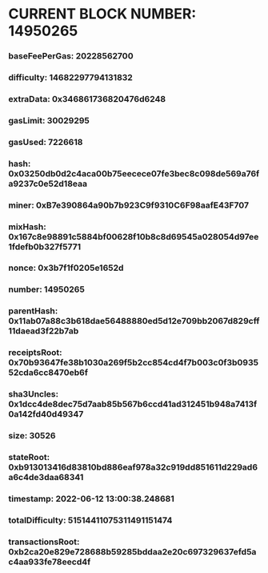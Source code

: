 # CURRENT BLOCK NUMBER: 14950265

### baseFeePerGas: 20228562700
### difficulty: 14682297794131832
### extraData: 0x346861736820476d6248
### gasLimit: 30029295
### gasUsed: 7226618
### hash: 0x03250db0d2c4aca00b75eecece07fe3bec8c098de569a76fa9237c0e52d18eaa
### miner: 0xB7e390864a90b7b923C9f9310C6F98aafE43F707
### mixHash: 0x167c8e98891c5884bf00628f10b8c8d69545a028054d97ee1fdefb0b327f5771
### nonce: 0x3b7f1f0205e1652d
### number: 14950265
### parentHash: 0x11ab07a88c3b618dae56488880ed5d12e709bb2067d829cff11daead3f22b7ab
### receiptsRoot: 0x70b93647fe38b1030a269f5b2cc854cd4f7b003c0f3b093552cda6cc8470eb6f
### sha3Uncles: 0x1dcc4de8dec75d7aab85b567b6ccd41ad312451b948a7413f0a142fd40d49347
### size: 30526
### stateRoot: 0xb913013416d83810bd886eaf978a32c919dd851611d229ad6a6c4de3daa68341
### timestamp: 2022-06-12 13:00:38.248681
### totalDifficulty: 51514411075311491151474
### transactionsRoot: 0xb2ca20e829e728688b59285bddaa2e20c697329637efd5ac4aa933fe78eecd4f
